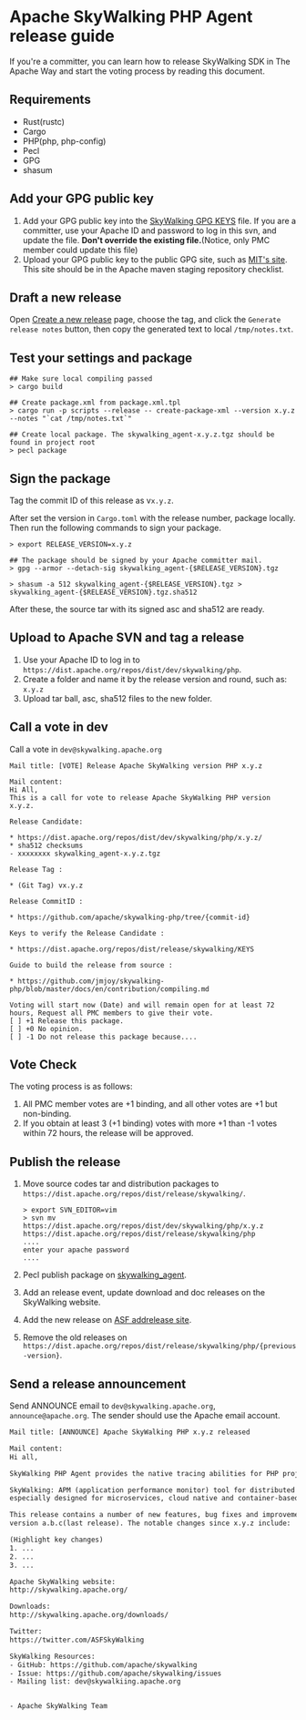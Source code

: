 # Apache SkyWalking PHP Agent release guide

If you're a committer, you can learn how to release SkyWalking SDK in The Apache Way and start the voting process by
reading this document.

## Requirements

- Rust(rustc)
- Cargo
- PHP(php, php-config)
- Pecl
- GPG
- shasum

## Add your GPG public key

1. Add your GPG public key into the [SkyWalking GPG KEYS](https://dist.apache.org/repos/dist/release/skywalking/KEYS)
   file. If you are a committer, use your Apache ID and password to log in this svn, and update the file. **Don't
   override the existing file.**(Notice, only PMC member could update this file)
2. Upload your GPG public key to the public GPG site, such as [MIT's site](http://pgp.mit.edu:11371/). This site should
   be in the Apache maven staging repository checklist.

## Draft a new release

Open [Create a new release](https://github.com/apache/skywalking-php/releases/new) page, choose the tag, and click the `Generate release notes` button, then copy the generated text to local `/tmp/notes.txt`.

## Test your settings and package

```shell
## Make sure local compiling passed
> cargo build

## Create package.xml from package.xml.tpl
> cargo run -p scripts --release -- create-package-xml --version x.y.z --notes "`cat /tmp/notes.txt`"

## Create local package. The skywalking_agent-x.y.z.tgz should be found in project root
> pecl package
```

## Sign the package

Tag the commit ID of this release as v`x.y.z`.

After set the version in `Cargo.toml` with the release number, package locally. Then run the following commands to sign
your package.

```shell
> export RELEASE_VERSION=x.y.z

## The package should be signed by your Apache committer mail.
> gpg --armor --detach-sig skywalking_agent-{$RELEASE_VERSION}.tgz

> shasum -a 512 skywalking_agent-{$RELEASE_VERSION}.tgz > skywalking_agent-{$RELEASE_VERSION}.tgz.sha512
```

After these, the source tar with its signed asc and sha512 are ready.

## Upload to Apache SVN and tag a release

1. Use your Apache ID to log in to `https://dist.apache.org/repos/dist/dev/skywalking/php`.
2. Create a folder and name it by the release version and round, such as: `x.y.z`
3. Upload tar ball, asc, sha512 files to the new folder.

## Call a vote in dev

Call a vote in `dev@skywalking.apache.org`

```
Mail title: [VOTE] Release Apache SkyWalking version PHP x.y.z

Mail content:
Hi All,
This is a call for vote to release Apache SkyWalking PHP version x.y.z.

Release Candidate:

* https://dist.apache.org/repos/dist/dev/skywalking/php/x.y.z/
* sha512 checksums
- xxxxxxxx skywalking_agent-x.y.z.tgz

Release Tag :

* (Git Tag) vx.y.z

Release CommitID :

* https://github.com/apache/skywalking-php/tree/{commit-id}

Keys to verify the Release Candidate :

* https://dist.apache.org/repos/dist/release/skywalking/KEYS

Guide to build the release from source :

* https://github.com/jmjoy/skywalking-php/blob/master/docs/en/contribution/compiling.md

Voting will start now (Date) and will remain open for at least 72
hours, Request all PMC members to give their vote.
[ ] +1 Release this package.
[ ] +0 No opinion.
[ ] -1 Do not release this package because....
```

## Vote Check

The voting process is as follows:

1. All PMC member votes are +1 binding, and all other votes are +1 but non-binding.
1. If you obtain at least 3 (+1 binding) votes with more +1 than -1 votes within 72 hours, the release will be approved.

## Publish the release

1. Move source codes tar and distribution packages to `https://dist.apache.org/repos/dist/release/skywalking/`.

   ```shell
   > export SVN_EDITOR=vim
   > svn mv https://dist.apache.org/repos/dist/dev/skywalking/php/x.y.z https://dist.apache.org/repos/dist/release/skywalking/php
   ....
   enter your apache password
   ....
   ```

2. Pecl publish package on [skywalking_agent](https://pecl.php.net/package/skywalking_agent).

3. Add an release event, update download and doc releases on the SkyWalking website.

4. Add the new release on [ASF addrelease site](https://reporter.apache.org/addrelease.html?skywalking).

5. Remove the old releases on `https://dist.apache.org/repos/dist/release/skywalking/php/{previous-version}`.

## Send a release announcement

Send ANNOUNCE email to `dev@skywalking.apache.org`, `announce@apache.org`. The sender should use the Apache email
account.

```txt
Mail title: [ANNOUNCE] Apache SkyWalking PHP x.y.z released

Mail content:
Hi all,

SkyWalking PHP Agent provides the native tracing abilities for PHP project.

SkyWalking: APM (application performance monitor) tool for distributed systems,
especially designed for microservices, cloud native and container-based (Docker, Kubernetes, Mesos) architectures.

This release contains a number of new features, bug fixes and improvements compared to
version a.b.c(last release). The notable changes since x.y.z include:

(Highlight key changes)
1. ...
2. ...
3. ...

Apache SkyWalking website:
http://skywalking.apache.org/

Downloads:
http://skywalking.apache.org/downloads/

Twitter:
https://twitter.com/ASFSkyWalking

SkyWalking Resources:
- GitHub: https://github.com/apache/skywalking
- Issue: https://github.com/apache/skywalking/issues
- Mailing list: dev@skywalkiing.apache.org


- Apache SkyWalking Team
```
